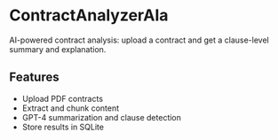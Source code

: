 # ContractAnalyzerAIa

AI-powered contract analysis: upload a contract and get a clause-level summary and explanation.

## Features
- Upload PDF contracts
- Extract and chunk content
- GPT-4 summarization and clause detection
- Store results in SQLite

